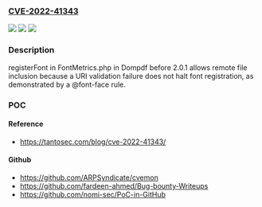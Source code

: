 ### [CVE-2022-41343](https://cve.mitre.org/cgi-bin/cvename.cgi?name=CVE-2022-41343)
![](https://img.shields.io/static/v1?label=Product&message=n%2Fa&color=blue)
![](https://img.shields.io/static/v1?label=Version&message=n%2Fa&color=blue)
![](https://img.shields.io/static/v1?label=Vulnerability&message=n%2Fa&color=brighgreen)

### Description

registerFont in FontMetrics.php in Dompdf before 2.0.1 allows remote file inclusion because a URI validation failure does not halt font registration, as demonstrated by a @font-face rule.

### POC

#### Reference
- https://tantosec.com/blog/cve-2022-41343/

#### Github
- https://github.com/ARPSyndicate/cvemon
- https://github.com/fardeen-ahmed/Bug-bounty-Writeups
- https://github.com/nomi-sec/PoC-in-GitHub

